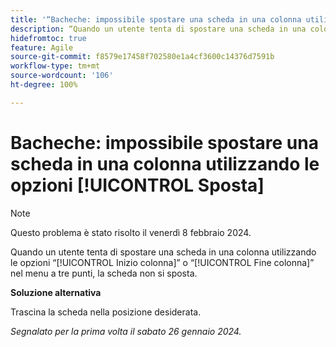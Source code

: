```yaml
---
title: '“Bacheche: impossibile spostare una scheda in una colonna utilizzando le opzioni Sposta”'
description: “Quando un utente tenta di spostare una scheda in una colonna utilizzando le opzioni Inizio colonna o Fine colonna nel menu a tre punti, la scheda non si sposta”.
hidefromtoc: true
feature: Agile
source-git-commit: f8579e17458f702580e1a4cf3600c14376d7591b
workflow-type: tm+mt
source-wordcount: '106'
ht-degree: 100%

---
```



# Bacheche: impossibile spostare una scheda in una colonna utilizzando le opzioni [!UICONTROL Sposta]

>[!NOTE]
>
>Questo problema è stato risolto il venerdì 8 febbraio 2024.

Quando un utente tenta di spostare una scheda in una colonna utilizzando le opzioni “[!UICONTROL Inizio colonna]” o “[!UICONTROL Fine colonna]” nel menu a tre punti, la scheda non si sposta.

**Soluzione alternativa**

Trascina la scheda nella posizione desiderata.

_Segnalato per la prima volta il sabato 26 gennaio 2024._
